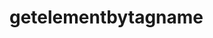 # getelementbytagname
<html>
    <head>
        <title>getElementByTagName</title>
        <script type="text/javascript">
            function changeStyling()
            {
                var para=document.getElementsByTagName("p");
                para[0].style.fontSize=20;
                para[1].style.color="red";
                para[2].style.fontWeight="bold";

            }
        </script>
    </head>
    <body>
        <p>This is paragraph 1</p>
        <p>This is paragraph 2</p>
        <p>This is paragraph 3</p>
        <li>Types of fruits</li>
        Kiwi <br>
        watermelon
        <br>
        <button onclick="changeStyling()">Click Me</button>
    </body>
</html>
